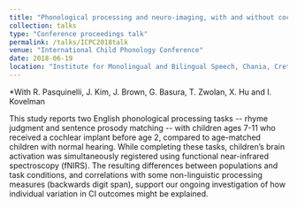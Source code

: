 ```yaml
---
title: "Phonological processing and neuro-imaging, with and without cochlear implants"
collection: talks
type: "Conference proceedings talk"
permalink: /talks/ICPC2018talk
venue: "International Child Phonology Conference"
date: 2018-06-19
location: "Institute for Monolingual and Bilingual Speech, Chania, Crete"
---
```

*With R. Pasquinelli, J. Kim, J. Brown, G. Basura, T. Zwolan, X. Hu and I. Kovelman

This study reports two English phonological processing tasks -- rhyme judgment and sentence prosody matching -- with children ages 7-11 who received a cochlear implant before age 2, compared to age-matched children with normal hearing. While completing these tasks, children’s brain activation was simultaneously registered using functional near-infrared spectroscopy (fNIRS). The resulting differences between populations and task conditions, and correlations with some non-linguistic processing measures (backwards digit span), support our ongoing investigation of how individual variation in CI outcomes might be explained.
